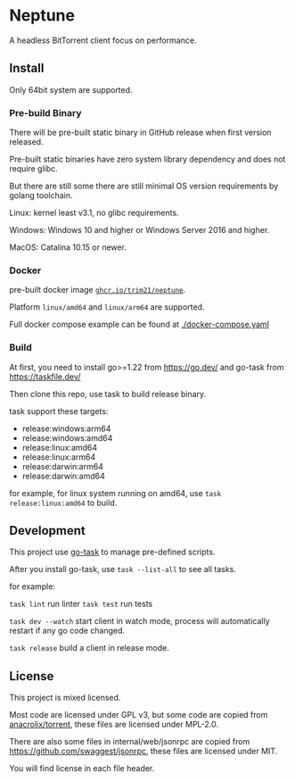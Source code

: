 # Neptune

A headless BitTorrent client focus on performance.

## Install

Only 64bit system are supported.

### Pre-build Binary

There will be pre-built static binary in GitHub release when first version released.

Pre-built static binaries have zero system library dependency and does not require glibc.

But there are still some there are still minimal OS version requirements by golang toolchain.

Linux: kernel least v3.1, no glibc requirements.

Windows: Windows 10 and higher or Windows Server 2016 and higher.

MacOS: Catalina 10.15 or newer.

### Docker

pre-built docker
image [`ghcr.io/trim21/neptune`](https://github.com/trim21/neptune/pkgs/container/neptune).

Platform `linux/amd64` and `linux/arm64` are supported.

Full docker compose example can be found at [./docker-compose.yaml](./etc/example/)

### Build

At first, you need to install go>=1.22 from <https://go.dev/> and go-task
from https://taskfile.dev/

Then clone this repo, use task to build release binary.

task support these targets:

- release:windows:arm64
- release:windows:amd64
- release:linux:amd64
- release:linux:arm64
- release:darwin:arm64
- release:darwin:amd64

for example, for linux system running on amd64, use `task release:linux:amd64` to build.

## Development

This project use [go-task](https://taskfile.dev/) to manage pre-defined scripts.

After you install go-task, use `task --list-all` to see all tasks.

for example:

`task lint` run linter
`task test` run tests

`task dev --watch` start client in watch mode, process will automatically restart if any go code
changed.

`task release` build a client in release mode.

## License

This project is mixed licensed.

Most code are licensed under GPL v3,
but some code are copied from [anacrolix/torrent](https://github.com/anacrolix/torrent), these
files are licensed under MPL-2.0.

There are also some files in internal/web/jsonrpc are copied
from <https://github.com/swaggest/jsonrpc>, these files are licensed under MIT.

You will find license in each file header.
